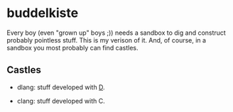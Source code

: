 buddelkiste
===========

Every boy (even "grown up" boys ;)) needs a sandbox to dig and construct probably pointless stuff. This is my verison of it. And, of course, in a sandbox you most probably can find castles.

Castles
-------

 - dlang: stuff developed with [D](http://dlang.org/).
 
 - clang: stuff developed with C.
